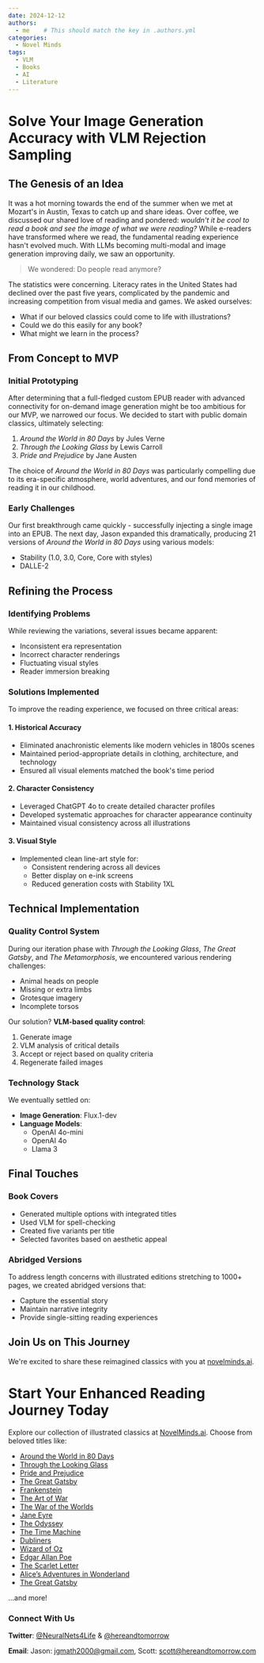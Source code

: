 ```yaml
---
date: 2024-12-12
authors:
  - me    # This should match the key in .authors.yml
categories:
  - Novel Minds
tags:
  - VLM
  - Books
  - AI
  - Literature
---
```



# Solve Your Image Generation Accuracy with VLM Rejection Sampling

## The Genesis of an Idea

It was a hot morning towards the end of the summer when we met at Mozart's in Austin, Texas to catch up and share ideas. Over coffee, we discussed our shared love of reading and pondered: *wouldn't it be cool to read a book and see the image of what we were reading?* While e-readers have transformed where we read, the fundamental reading experience hasn't evolved much. With LLMs becoming multi-modal and image generation improving daily, we saw an opportunity.

> We wondered: Do people read anymore?

The statistics were concerning. Literacy rates in the United States had declined over the past five years, complicated by the pandemic and increasing competition from visual media and games. We asked ourselves:

* What if our beloved classics could come to life with illustrations?
* Could we do this easily for any book?
* What might we learn in the process?

## From Concept to MVP

### Initial Prototyping

After determining that a full-fledged custom EPUB reader with advanced connectivity for on-demand image generation might be too ambitious for our MVP, we narrowed our focus. We decided to start with public domain classics, ultimately selecting:

1. *Around the World in 80 Days* by Jules Verne
2. *Through the Looking Glass* by Lewis Carroll
3. *Pride and Prejudice* by Jane Austen

The choice of *Around the World in 80 Days* was particularly compelling due to its era-specific atmosphere, world adventures, and our fond memories of reading it in our childhood.

### Early Challenges

Our first breakthrough came quickly - successfully injecting a single image into an EPUB. The next day, Jason expanded this dramatically, producing 21 versions of *Around the World in 80 Days* using various models:

* Stability (1.0, 3.0, Core, Core with styles)
* DALLE-2

## Refining the Process

### Identifying Problems

While reviewing the variations, several issues became apparent:

* Inconsistent era representation
* Incorrect character renderings
* Fluctuating visual styles
* Reader immersion breaking

### Solutions Implemented

To improve the reading experience, we focused on three critical areas:

#### 1. Historical Accuracy
* Eliminated anachronistic elements like modern vehicles in 1800s scenes
* Maintained period-appropriate details in clothing, architecture, and technology
* Ensured all visual elements matched the book's time period

#### 2. Character Consistency
* Leveraged ChatGPT 4o to create detailed character profiles
* Developed systematic approaches for character appearance continuity
* Maintained visual consistency across all illustrations

#### 3. Visual Style
* Implemented clean line-art style for:
  * Consistent rendering across all devices
  * Better display on e-ink screens
  * Reduced generation costs with Stability 1XL


## Technical Implementation

### Quality Control System

During our iteration phase with *Through the Looking Glass*, *The Great Gatsby*, and *The Metamorphosis*, we encountered various rendering challenges:

* Animal heads on people
* Missing or extra limbs
* Grotesque imagery
* Incomplete torsos

Our solution? **VLM-based quality control**:

1. Generate image
2. VLM analysis of critical details
3. Accept or reject based on quality criteria
4. Regenerate failed images

### Technology Stack

We eventually settled on:

* **Image Generation**: Flux.1-dev
* **Language Models**:
  * OpenAI 4o-mini
  * OpenAI 4o
  * Llama 3

## Final Touches

### Book Covers

* Generated multiple options with integrated titles
* Used VLM for spell-checking
* Created five variants per title
* Selected favorites based on aesthetic appeal

### Abridged Versions

To address length concerns with illustrated editions stretching to 1000+ pages, we created abridged versions that:

* Capture the essential story
* Maintain narrative integrity
* Provide single-sitting reading experiences

## Join Us on This Journey

We're excited to share these reimagined classics with you at [novelminds.ai](https://novelminds.ai).

# Start Your Enhanced Reading Journey Today

Explore our collection of illustrated classics at [NovelMinds.ai](https://novelminds.ai). Choose from beloved titles like:

- [Around the World in 80 Days](https://novelminds.ai/AroundTheWorldIn80Days)
- [Through the Looking Glass](https://novelminds.ai/ThroughTheLookingGlass)
- [Pride and Prejudice](https://novelminds.ai/PrideAndPrejudice)
- [The Great Gatsby](https://novelminds.ai/TheGreatGatsby)
- [Frankenstein](https://novelminds.ai/Frankenstein)
- [The Art of War](https://novelminds.ai/TheArtOfWar)
- [The War of the Worlds](https://novelminds.ai/TheWarOfTheWorlds)
- [Jane Eyre](https://novelminds.ai/JaneEyre)
- [The Odyssey](https://novelminds.ai/TheOdyssey)
- [The Time Machine](https://novelminds.ai/TheTimeMachine)
- [Dubliners](https://novelminds.ai/Dubliners)
- [Wizard of Oz](https://novelminds.ai/WizardOfOz)
- [Edgar Allan Poe](https://novelminds.ai/EdgarAllenPoe)
- [The Scarlet Letter](https://novelminds.ai/TheScarletLetter)
- [Alice’s Adventures in Wonderland](https://novelminds.ai/AlicesAdventuresInWonderland)
- [The Great Gatsby](https://novelminds.ai/TheGreatGatsby)

...and more!


### Connect With Us

**Twitter**: [@NeuralNets4Life](https://twitter.com/NeuralNets4Life) & [@hereandtomorrow](https://twitter.com/hereandtomorrow)

**Email**:
  Jason: [jgmath2000@gmail.com](mailto:jgmath2000@gmail.com),
  Scott: [scott@hereandtomorrow.com](mailto:scott@hereandtomorrow.com)